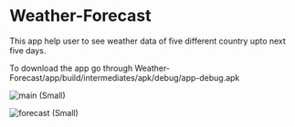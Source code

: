 # Weather-Forecast

This app help user to see weather data of five different country upto next five days.

To download the app go through
Weather-Forecast/app/build/intermediates/apk/debug/app-debug.apk

![main (Small)](https://user-images.githubusercontent.com/91480608/205475417-06b34d30-32dd-43ea-ba46-7e1917af8a1c.png)

![forecast (Small)](https://user-images.githubusercontent.com/91480608/205475421-8d14df1d-2600-412a-992c-16d447edc8f1.png)
